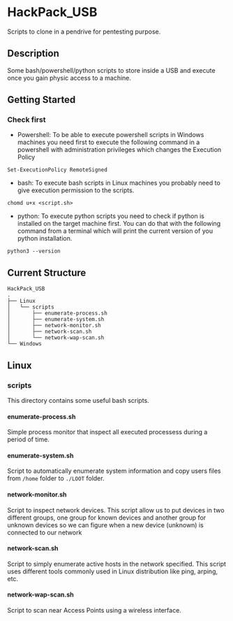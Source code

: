 # HackPack_USB

Scripts to clone in a pendrive for pentesting purpose.

## Description

Some bash/powershell/python scripts to store inside a USB and execute once you gain physic access to a machine.

## Getting Started
### Check first
* Powershell: To be able to execute powershell scripts in Windows machines you need first to execute the following command in a powershell with administration privileges which changes the Execution Policy
```
Set-ExecutionPolicy RemoteSigned
```
* bash: To execute bash scripts in Linux machines you probably need to give execution permission to the scripts.
```
chomd u+x <script.sh>
```
* python: To execute python scripts you need to check if python is installed on the target machine first. You can do that with the following command from a terminal which will print the current version of you python installation.
```
python3 --version
``` 

## Current Structure
```
HackPack_USB
.
├── Linux
│   └── scripts
│       ├── enumerate-process.sh
│       ├── enumerate-system.sh
│       ├── network-monitor.sh
│       ├── network-scan.sh
│       └── network-wap-scan.sh
└── Windows
```
## Linux
### scripts
This directory contains some useful bash scripts.
#### enumerate-process.sh
Simple process monitor that inspect all executed processess during a period of time.
#### enumerate-system.sh
Script to automatically enumerate system information and copy users files from `/home` folder to `./LOOT` folder.
#### network-monitor.sh
Script to inspect network devices. This script allow us to put devices in two different groups, one group for known devices and another group for unknown devices so we can figure when a new device (unknown) is connected to our network
#### network-scan.sh
Script to simply enumerate active hosts in the network specified. This script uses different tools commonly used in Linux distribution like ping, arping, etc.
#### network-wap-scan.sh
Script to scan near Access Points using a wireless interface.
